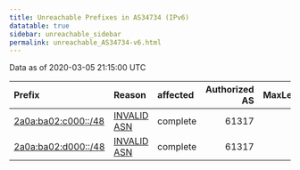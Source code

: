 ```yaml
---
title: Unreachable Prefixes in AS34734 (IPv6)
datatable: true
sidebar: unreachable_sidebar
permalink: unreachable_AS34734-v6.html
---
```


Data as of 2020-03-05 21:15:00 UTC


<div class="datatable-begin"></div>

| Prefix                                                           | Reason                                                                                                     | affected   |   Authorized AS |   MaxLength | Anchor                                         |   unreachable /48s |
|:-----------------------------------------------------------------|:-----------------------------------------------------------------------------------------------------------|:-----------|----------------:|------------:|:-----------------------------------------------|-------------------:|
| [2a0a:ba02:c000::/48](https://stat.ripe.net/2a0a:ba02:c000::/48) | [INVALID ASN](https://rpki-validator.ripe.net/announcement-preview?asn=AS34734&prefix=2a0a:ba02:c000::/48) | complete   |           61317 |          48 | [RIPE](unreachable_RIPE_NCC_RPKI_Root-v6.html) |                  1 |
| [2a0a:ba02:d000::/48](https://stat.ripe.net/2a0a:ba02:d000::/48) | [INVALID ASN](https://rpki-validator.ripe.net/announcement-preview?asn=AS34734&prefix=2a0a:ba02:d000::/48) | complete   |           61317 |          48 | [RIPE](unreachable_RIPE_NCC_RPKI_Root-v6.html) |                  1 |

<div class="datatable-end"></div>